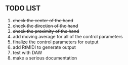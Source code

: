 ## TODO LIST

1. ~~check the center of the hand~~
2. ~~check the direction of the hand~~
3. ~~check the proximity of the hand~~
4. add moving average for all of the control parameters
5. finalize the control parameters for output
6. add RtMIDI to generate output
7. test with DAW
8. make a serious documentation